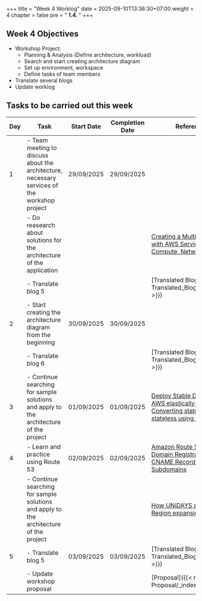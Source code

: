 +++
title = "Week 4 Worklog"
date = 2025-09-10T13:36:30+07:00
weight = 4
chapter = false
pre = "<b> 1.4. </b>"
+++

## Week 4 Objectives
- Workshop Project: 
    - Planning & Analysis (Define architecture, workload)
    - Search and start creating architecture diagram
    - Set up environment, workspace
    - Define tasks of team members
- Translate several blogs
- Update worklog

## Tasks to be carried out this week
| Day |                                Task                                                   | Start Date | Completion Date |                   Reference Material                     |
|-----|---------------------------------------------------------------------------------------|------------|-----------------|--------------------------------------------------------- |
| 1   | - Team meeting to discuss about the architecture, necessary services of the workshop project| 29/09/2025|  29/09/2025 ||
|     | - Do reasearch about solutions for the architecture of the application                |            |                 | [Creating a Multi-Region Application with AWS Services – Part 1, Compute, Networking, and Security](https://aws.amazon.com/blogs/architecture/creating-a-multi-region-application-with-aws-services-part-1-compute-and-security/)
|     | - Translate blog 5                                                                   |            |                 | [Translated Blog 5]({{< relref "3-Translated_Blogs/Blog_5/_index.md" >}})                                                      |
| 2   | - Start creating the architecture diagram from the beginning                          | 30/09/2025 |   30/09/2025    |                                                          |
|     | - Translate blog 6                                                                    |            |                 | [Translated Blog 5]({{< relref "3-Translated_Blogs/Blog_6/_index.md" >}})         
| 3   | - Continue searching for sample solutions and apply to the architecture of the project| 01/09/2025 |   01/09/2025    | [Deploy Stable Diffusion ComfyUI on AWS elastically and efficiently](https://aws.amazon.com/blogs/architecture/deploy-stable-diffusion-comfyui-on-aws-elastically-and-efficiently/), [Converting stateful application to stateless using AWS services](https://aws.amazon.com/blogs/architecture/converting-stateful-application-to-stateless-using-aws-services/) 
| 4   | - Learn and practice using Route 53                                                   | 02/09/2025 |   02/09/2025    | [Amazon Route 53 Basics Tutorial - Domain Registration, A Records, CNAME Records, Aliases, Subdomains](https://www.youtube.com/watch?v=JRZiQFVWpi8&t=134s)|
|     | - Continue searching for sample solutions and apply to the architecture of the project|            |                 |[How UNiDAYS achieved AWS Region expansion in 3 weeks](https://aws.amazon.com/blogs/architecture/how-unidays-achieved-aws-region-expansion-in-3-weeks/) |
| 5   | - Translate blog 5                                                                    | 03/09/2025 |   03/09/2025    | [Translated Blog 5]({{< relref "3-Translated_Blogs/Blog_5/_index.md" >}})         
|     | - Update workshop proposal                                                            |            |                 | [Proposal]({{< relref "2-Proposal/_index.md" >}})|

